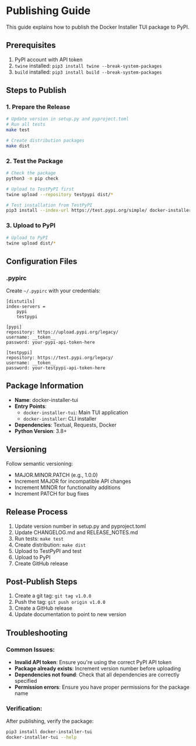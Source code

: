 # Publishing Guide

This guide explains how to publish the Docker Installer TUI package to PyPI.

## Prerequisites

1. PyPI account with API token
2. `twine` installed: `pip3 install twine --break-system-packages`
3. `build` installed: `pip3 install build --break-system-packages`

## Steps to Publish

### 1. Prepare the Release

```bash
# Update version in setup.py and pyproject.toml
# Run all tests
make test

# Create distribution packages
make dist
```

### 2. Test the Package

```bash
# Check the package
python3 -m pip check

# Upload to TestPyPI first
twine upload --repository testpypi dist/*

# Test installation from TestPyPI
pip3 install --index-url https://test.pypi.org/simple/ docker-installer-tui
```

### 3. Upload to PyPI

```bash
# Upload to PyPI
twine upload dist/*
```

## Configuration Files

### .pypirc
Create `~/.pypirc` with your credentials:

```
[distutils]
index-servers =
    pypi
    testpypi

[pypi]
repository: https://upload.pypi.org/legacy/
username: __token__
password: your-pypi-api-token-here

[testpypi]
repository: https://test.pypi.org/legacy/
username: __token__
password: your-testpypi-api-token-here
```

## Package Information

- **Name**: docker-installer-tui
- **Entry Points**:
  - `docker-installer-tui`: Main TUI application
  - `docker-installer`: CLI installer
- **Dependencies**: Textual, Requests, Docker
- **Python Version**: 3.8+

## Versioning

Follow semantic versioning:
- MAJOR.MINOR.PATCH (e.g., 1.0.0)
- Increment MAJOR for incompatible API changes
- Increment MINOR for functionality additions
- Increment PATCH for bug fixes

## Release Process

1. Update version number in setup.py and pyproject.toml
2. Update CHANGELOG.md and RELEASE_NOTES.md
3. Run tests: `make test`
4. Create distribution: `make dist`
5. Upload to TestPyPI and test
6. Upload to PyPI
7. Create GitHub release

## Post-Publish Steps

1. Create a git tag: `git tag v1.0.0`
2. Push the tag: `git push origin v1.0.0`
3. Create a GitHub release
4. Update documentation to point to new version

## Troubleshooting

### Common Issues:

- **Invalid API token**: Ensure you're using the correct PyPI API token
- **Package already exists**: Increment version number before uploading
- **Dependencies not found**: Check that all dependencies are correctly specified
- **Permission errors**: Ensure you have proper permissions for the package name

### Verification:

After publishing, verify the package:
```bash
pip3 install docker-installer-tui
docker-installer-tui --help
```